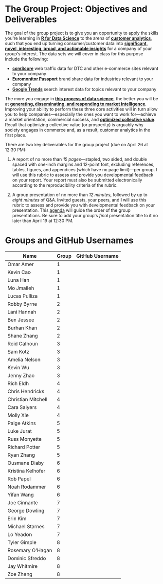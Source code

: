 # The Group Project: Objectives and Deliverables

The goal of the group project is to give you an opportunity to apply the skills you're learning in [**R for Data Science**][R4DS] to the arena of [**customer analytics**][Wharton class], such that you end up turning consumer/customer data into [**significant, novel, interesting, broad, and actionable insights**][The anatomy of a good topic] for a company of your group's interest. The data sets we will cover in class for this purpose include the following:

[R4DS]: http://r4ds.had.co.nz
[Wharton class]: https://www.coursera.org/learn/wharton-customer-analytics
[The anatomy of a good topic]: https://aom.org/uploadedFiles/Publications/AMJ/FTE-TopicChoice.pdf

* [**comScore**][] web traffic data for DTC and other e-commerce sites relevant to your company
* [**Euromonitor Passport**][] brand share data for industries relevant to your company
* [**Google Trends**][] search interest data for topics relevant to your company

[**comScore**]: https://auth2.comscore.com/
[**Euromonitor Passport**]: http://proxy.its.virginia.edu/login?url=http://www.portal.euromonitor.com/portal/server.pt
[**Google Trends**]: https://trends.google.com/trends/

The more you engage in [**this process of data science**][Hadley 2017], the better you will be at [**generating, disseminating, and responding to market intelligence**][Kohli and Jaworski 1993]. Improving your ability to perform these three core activities will in turn allow you to help companies—especially the ones you want to work for—achieve a market orientation, commercial success, and [**optimized collective value**][Donaldson and Walsh 2015]. Recall that optimizing collective value (or prosperity) is arguably why society engages in commerce and, as a result, customer analytics in the first place.

[Hadley 2017]: https://www.rstudio.com/resources/videos/data-science-in-the-tidyverse/
[Kohli and Jaworski 1993]: https://bear.warrington.ufl.edu/weitz/mar7786/articles/jaworski%20and%20kohli.pdf
[Donaldson and Walsh 2015]: http://www.sciencedirect.com/science/article/pii/S0191308515000088

There are two key deliverables for the group project (due on April 26 at 12:30 PM):

1. A report of no more than *15 pages*—stapled, two sided, and double spaced with one-inch margins and 12-point font, excluding references, tables, figures, and appendices (which have no page limit)—per group. I will use this rubric to assess and provide you developmental feedback on your report. Your report must also be submitted electronically according to the reproducibility criteria of the rubric.

2. A group presentation of no more than *12 minutes*, followed by up to *eight minutes* of Q&A. Invited guests, your peers, and I will use this rubric to assess and provide you with developmental feedback on your presentation. This [agenda][] will guide the order of the group presentations. Be sure to add your group's *final* presentation title to it no later than April 19 at 12:30 PM.

[agenda]: https://github.com/GCOM7140/group-project/blob/master/agenda.pdf

# Groups and GitHub Usernames

Name | Group | GitHub Username
------- | ---| -------
Omar Amer | 1 | 
Kevin Cao | 1 | 
Luna Han | 1 | 
Mo Jmaileh | 1 | 
Lucas Pulliza | 1 | 
Robby Byrne | 2 | 
Lani Hannah | 2 | 
Ben Jessee | 2 | 
Burhan Khan | 2 | 
Shane Zhang | 2 | 
Reid Calhoun | 3 | 
Sam Kotz | 3 | 
Amelia Nelson | 3 | 
Kevin Wu | 3 | 
Jenny Zhao | 3 | 
Rich Eldh | 4 | 
Chris Hendricks | 4 | 
Christian Mitchell | 4 | 
Cara Salyers | 4 | 
Molly Xie | 4 | 
Paige Atkins | 5 | 
Luke Jurat | 5 | 
Russ Monyette | 5 | 
Richard Potter | 5 | 
Ryan Zhang | 5 | 
Ousmane Diaby | 6 | 
Kristina Kelhofer | 6 | 
Rob Papel | 6 | 
Noah Rodammer | 6 | 
Yifan Wang | 6 | 
Joe Cinnante | 7 | 
George Dowling | 7 | 
Erin Kim | 7 | 
Michael Starnes | 7 | 
Lo Yeadon | 7 | 
Tyler Gimple | 8 | 
Rosemary O'Hagan | 8 | 
Dominic Sfreddo | 8 | 
Jay Whitmire | 8 | 
Zoe Zheng | 8 | 